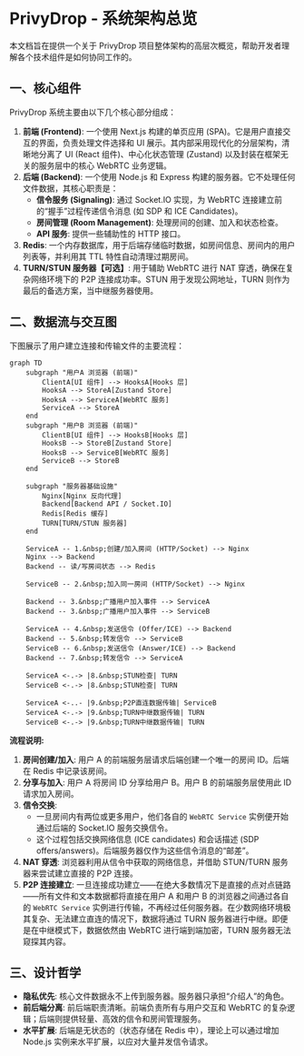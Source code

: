 # PrivyDrop - 系统架构总览

本文档旨在提供一个关于 PrivyDrop 项目整体架构的高层次概览，帮助开发者理解各个技术组件是如何协同工作的。

## 一、核心组件

PrivyDrop 系统主要由以下几个核心部分组成：

1.  **前端 (Frontend)**: 一个使用 Next.js 构建的单页应用 (SPA)。它是用户直接交互的界面，负责处理文件选择和 UI 展示。其内部采用现代化的分层架构，清晰地分离了 UI (React 组件)、中心化状态管理 (Zustand) 以及封装在框架无关的服务层中的核心 WebRTC 业务逻辑。
2.  **后端 (Backend)**: 一个使用 Node.js 和 Express 构建的服务器。它不处理任何文件数据，其核心职责是：
    - **信令服务 (Signaling)**: 通过 Socket.IO 实现，为 WebRTC 连接建立前的“握手”过程传递信令消息 (如 SDP 和 ICE Candidates)。
    - **房间管理 (Room Management)**: 处理房间的创建、加入和状态检查。
    - **API 服务**: 提供一些辅助性的 HTTP 接口。
3.  **Redis**: 一个内存数据库，用于后端存储临时数据，如房间信息、房间内的用户列表等，并利用其 TTL 特性自动清理过期房间。
4.  **TURN/STUN 服务器【可选】**: 用于辅助 WebRTC 进行 NAT 穿透，确保在复杂网络环境下的 P2P 连接成功率。STUN 用于发现公网地址，TURN 则作为最后的备选方案，当中继服务器使用。

## 二、数据流与交互图

下图展示了用户建立连接和传输文件的主要流程：

```mermaid
graph TD
    subgraph "用户A 浏览器 (前端)"
        ClientA[UI 组件] --> HooksA[Hooks 层]
        HooksA --> StoreA[Zustand Store]
        HooksA --> ServiceA[WebRTC 服务]
        ServiceA --> StoreA
    end
    subgraph "用户B 浏览器 (前端)"
        ClientB[UI 组件] --> HooksB[Hooks 层]
        HooksB --> StoreB[Zustand Store]
        HooksB --> ServiceB[WebRTC 服务]
        ServiceB --> StoreB
    end

    subgraph "服务器基础设施"
        Nginx[Nginx 反向代理]
        Backend[Backend API / Socket.IO]
        Redis[Redis 缓存]
        TURN[TURN/STUN 服务器]
    end

    ServiceA -- 1.&nbsp;创建/加入房间 (HTTP/Socket) --> Nginx
    Nginx --> Backend
    Backend -- 读/写房间状态 --> Redis

    ServiceB -- 2.&nbsp;加入同一房间 (HTTP/Socket) --> Nginx

    Backend -- 3.&nbsp;广播用户加入事件 --> ServiceA
    Backend -- 3.&nbsp;广播用户加入事件 --> ServiceB

    ServiceA -- 4.&nbsp;发送信令 (Offer/ICE) --> Backend
    Backend -- 5.&nbsp;转发信令 --> ServiceB
    ServiceB -- 6.&nbsp;发送信令 (Answer/ICE) --> Backend
    Backend -- 7.&nbsp;转发信令 --> ServiceA

    ServiceA <-.-> |8.&nbsp;STUN检查| TURN
    ServiceB <-.-> |8.&nbsp;STUN检查| TURN

    ServiceA <-..- |9.&nbsp;P2P直连数据传输| ServiceB
    ServiceA <-.-> |9.&nbsp;TURN中继数据传输| TURN
    ServiceB <-.-> |9.&nbsp;TURN中继数据传输| TURN
```

**流程说明:**

1.  **房间创建/加入**: 用户 A 的前端服务层请求后端创建一个唯一的房间 ID。后端在 Redis 中记录该房间。
2.  **分享与加入**: 用户 A 将房间 ID 分享给用户 B。用户 B 的前端服务层使用此 ID 请求加入房间。
3.  **信令交换**:
    - 一旦房间内有两位或更多用户，他们各自的 `WebRTC Service` 实例便开始通过后端的 Socket.IO 服务交换信令。
    - 这个过程包括交换网络信息 (ICE candidates) 和会话描述 (SDP offers/answers)。后端服务器仅作为这些信令消息的“邮差”。
4.  **NAT 穿透**: 浏览器利用从信令中获取的网络信息，并借助 STUN/TURN 服务器来尝试建立直接的 P2P 连接。
5.  **P2P 连接建立**: 一旦连接成功建立——在绝大多数情况下是直接的点对点链路——所有文件和文本数据都将直接在用户 A 和用户 B 的浏览器之间通过各自的 `WebRTC Service` 实例进行传输，不再经过任何服务器。在少数网络环境极其复杂、无法建立直连的情况下，数据将通过 TURN 服务器进行中继。即便是在中继模式下，数据依然由 WebRTC 进行端到端加密，TURN 服务器无法窥探其内容。

## 三、设计哲学

- **隐私优先**: 核心文件数据永不上传到服务器。服务器只承担“介绍人”的角色。
- **前后端分离**: 前后端职责清晰。前端负责所有与用户交互和 WebRTC 的复杂逻辑；后端则提供轻量、高效的信令和房间管理服务。
- **水平扩展**: 后端是无状态的（状态存储在 Redis 中），理论上可以通过增加 Node.js 实例来水平扩展，以应对大量并发信令请求。
